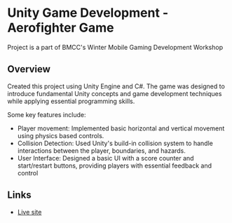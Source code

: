 
# Unity Game Development - Aerofighter Game

Project is a part of BMCC's Winter Mobile Gaming Development Workshop

## Overview

Created this project using Unity Engine and C#. The game was designed to introduce fundamental Unity concepts and game development techniques while applying essential programming skills.

Some key features include:
- Player movement: Implemented basic horizontal and vertical movement using physics based controls.
- Collision Detection: Used Unity's build-in collision system to handle interactions between the player, boundaries, and hazards.
- User Interface: Designed a basic UI with a score counter and start/restart buttons, providing players with essential feedback and control


## Links

- [Live site](https://play.unity.com/en/games/6e2a31c7-cb11-4005-a240-0806e32e8172/buildweb)
